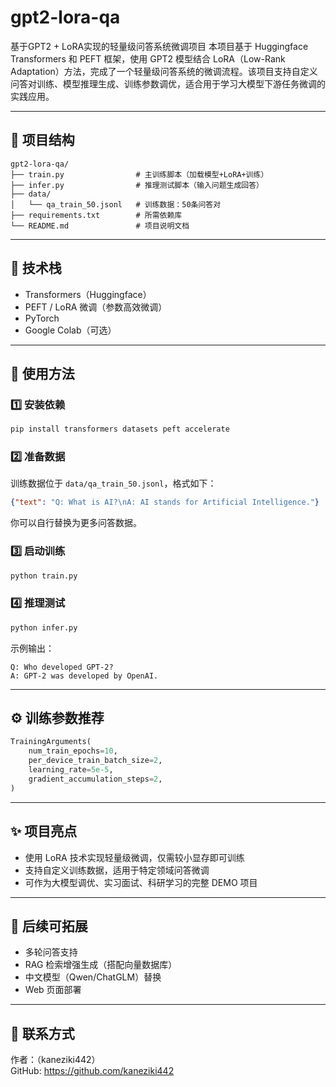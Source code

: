 # gpt2-lora-qa
基于GPT2 + LoRA实现的轻量级问答系统微调项目
本项目基于 Huggingface Transformers 和 PEFT 框架，使用 GPT2 模型结合 LoRA（Low-Rank Adaptation）方法，完成了一个轻量级问答系统的微调流程。该项目支持自定义问答对训练、模型推理生成、训练参数调优，适合用于学习大模型下游任务微调的实践应用。

---

## 📁 项目结构

```
gpt2-lora-qa/
├── train.py                # 主训练脚本（加载模型+LoRA+训练）
├── infer.py                # 推理测试脚本（输入问题生成回答）
├── data/
│   └── qa_train_50.jsonl   # 训练数据：50条问答对
├── requirements.txt        # 所需依赖库
└── README.md               # 项目说明文档
```

---

## 🧠 技术栈

- Transformers（Huggingface）
- PEFT / LoRA 微调（参数高效微调）
- PyTorch
- Google Colab（可选）

---

## 🚀 使用方法

### 1️⃣ 安装依赖

```bash
pip install transformers datasets peft accelerate
```

### 2️⃣ 准备数据

训练数据位于 `data/qa_train_50.jsonl`，格式如下：

```json
{"text": "Q: What is AI?\nA: AI stands for Artificial Intelligence."}
```

你可以自行替换为更多问答数据。

### 3️⃣ 启动训练

```bash
python train.py
```

### 4️⃣ 推理测试

```bash
python infer.py
```

示例输出：

```
Q: Who developed GPT-2?
A: GPT-2 was developed by OpenAI.
```

---

## ⚙️ 训练参数推荐

```python
TrainingArguments(
    num_train_epochs=10,
    per_device_train_batch_size=2,
    learning_rate=5e-5,
    gradient_accumulation_steps=2,
)
```

---

## ✨ 项目亮点

- 使用 LoRA 技术实现轻量级微调，仅需较小显存即可训练
- 支持自定义训练数据，适用于特定领域问答微调
- 可作为大模型调优、实习面试、科研学习的完整 DEMO 项目

---

## 📌 后续可拓展

- 多轮问答支持
- RAG 检索增强生成（搭配向量数据库）
- 中文模型（Qwen/ChatGLM）替换
- Web 页面部署

---

## 📎 联系方式

作者：（kaneziki442）  
GitHub: https://github.com/kaneziki442
